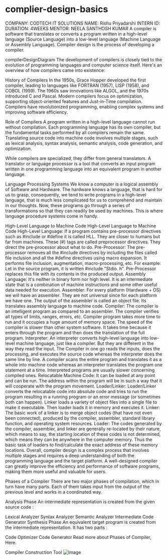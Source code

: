 # complier-design-basics
COMPANY: CODTECH IT SOLUTIONS
NAME: Rishu Priyadarshi
INTERN ID:
DURATION: 4WEEKS
MENTOR: NEELA SANTHOSH KUMAR
A compiler is software that translates or converts a program written in a high-level language (Source Language) into a low-level language (Machine Language or Assembly Language). Compiler design is the process of developing a compiler.

compilerDesignDiagram
The development of compilers is closely tied to the evolution of programming languages and computer science itself. Here's an overview of how compilers came into existence:

History of Compilers
In the 1950s, Grace Hopper developed the first compiler, leading to languages like FORTRAN (1957), LISP (1958), and COBOL (1959). The 1960s saw innovations like ALGOL, and the 1970s introduced C and Pascal. Modern compilers focus on optimization, supporting object-oriented features and Just-in-Time compilation. Compilers have revolutionized programming, enabling complex systems and improving software efficiency.

Role of Compilers
A program written in a high-level language cannot run without compilation. Each programming language has its own compiler, but the fundamental tasks performed by all compilers remain the same. Translating source code into machine code involves multiple stages, such as lexical analysis, syntax analysis, semantic analysis, code generation, and optimization.

While compilers are specialized, they differ from general translators. A translator or language processor is a tool that converts an input program written in one programming language into an equivalent program in another language.

Language Processing Systems
We know a computer is a logical assembly of Software and Hardware. The hardware knows a language, that is hard for us to grasp, consequently, we tend to write programs in a high-level language, that is much less complicated for us to comprehend and maintain in our thoughts. Now, these programs go through a series of transformations so that they can readily be used by machines. This is where language procedure systems come in handy.

High-Level Language to Machine Code
High-Level Language to Machine Code
High-Level Language: If a program contains pre-processor directives such as #include or #define it is called HLL. They are closer to humans but far from machines. These (#) tags are called preprocessor directives. They direct the pre-processor about what to do.
Pre-Processor: The pre-processor removes all the #include directives by including the files called file inclusion and all the #define directives using macro expansion. It performs file inclusion, augmentation, macro-processing, etc. For example: Let in the source program, it is written #include "Stdio. h". Pre-Processor replaces this file with its contents in the produced output.
Assembly Language: It's neither in binary form nor high level. It is an intermediate state that is a combination of machine instructions and some other useful data needed for execution.
Assembler: For every platform (Hardware + OS) we will have an assembler. They are not universal since for each platform we have one. The output of the assembler is called an object file. Its translates assembly language to machine code.
Compiler: The compiler is an intelligent program as compared to an assembler. The compiler verifies all types of limits, ranges, errors, etc. Compiler program takes more time to run and it occupies a huge amount of memory space. The speed of the compiler is slower than other system software. It takes time because it enters through the program and then does the translation of the full program.
Interpreter: An interpreter converts high-level language into low-level machine language, just like a compiler. But they are different in the way they read the input. The Compiler in one go reads the inputs, does the processing, and executes the source code whereas the interpreter does the same line by line. A compiler scans the entire program and translates it as a whole into machine code whereas an interpreter translates the program one statement at a time. Interpreted programs are usually slower concerning compiled ones.
Relocatable Machine Code: It can be loaded at any point and can be run. The address within the program will be in such a way that it will cooperate with the program movement.
Loader/Linker: Loader/Linker converts the relocatable code into absolute code and tries to run the program resulting in a running program or an error message (or sometimes both can happen). Linker loads a variety of object files into a single file to make it executable. Then loader loads it in memory and executes it.
Linker: The basic work of a linker is to merge object codes (that have not even been connected), produced by the compiler, assembler, standard library function, and operating system resources.
Loader: The codes generated by the compiler, assembler, and linker are generally re-located by their nature, which means to say, the starting location of these codes is not determined, which means they can be anywhere in the computer memory. Thus the basic task of loaders to find/calculate the exact address of these memory locations.
Overall, compiler design is a complex process that involves multiple stages and requires a deep understanding of both the programming language and the target platform. A well-designed compiler can greatly improve the efficiency and performance of software programs, making them more useful and valuable for users.


Phases of a Compiler
There are two major phases of compilation, which in turn have many parts. Each of them takes input from the output of the previous level and works in a coordinated way. 

Analysis Phase
An intermediate representation is created from the given source code : 

Lexical Analyzer
Syntax Analyzer
Semantic Analyzer
Intermediate Code Generator
Synthesis Phase
An equivalent target program is created from the intermediate representation. It has two parts : 

Code Optimizer
Code Generator
Read more about Phases of Compiler, Here.

Compiler Construction Tool
![Image](https://github.com/user-attachments/assets/338a4cc9-7dbd-48a6-86ac-2af21d126482)

